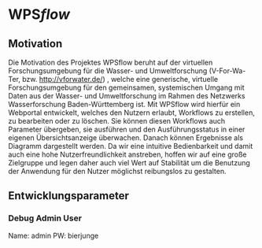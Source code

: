 # WPS*flow*

## Motivation
Die Motivation des Projektes WPSflow beruht auf der virtuellen Forschungsumgebung für die Wasser- und Umweltforschung (V-For-Wa-Ter, bzw. http://vforwater.de/) , welche eine generische, virtuelle Forschungsumgebung für den gemeinsamen, systemischen Umgang mit Daten aus der Wasser- und Umweltforschung im Rahmen des Netzwerks Wasserforschung Baden-Württemberg ist. Mit WPSflow wird hierfür ein Webportal entwickelt, welches den Nutzern erlaubt, Workflows zu erstellen, zu bearbeiten oder zu löschen. Sie können diesen Workflows auch Parameter übergeben, sie ausführen und den Ausführungsstatus in einer eigenen Übersichtsanzeige überwachen. Danach können Ergebnisse als Diagramm dargestellt werden. Da wir eine intuitive Bedienbarkeit und damit auch eine hohe Nutzerfreundlichkeit anstreben, hoffen wir auf eine große Zielgruppe und legen daher auch viel Wert auf Stabilität um die Benutzung der Anwendung für den Nutzer möglichst reibungslos zu gestalten.

## Entwicklungsparameter

### Debug Admin User
Name: admin
PW: bierjunge
